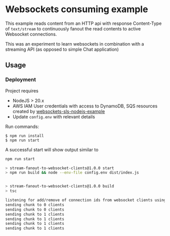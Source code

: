 # Websockets consuming example

This example reads content from an HTTP api with response Content-Type of `text/stream` to continuously fanout the read contents to active Websocket connections.

This was an experiment to learn websockets in combination with a streaming API (as opposed to simple Chat application)

## Usage

### Deployment

Project requires

- NodeJS > 20.x
- AWS IAM User credentials with access to DynamoDB, SQS resources created by [websockets-sls-nodejs-example](https://github.com/iWebi/websockets-sls-nodejs-example)
- Update `config.env` with relevant details

Run commands:

```
$ npm run install
$ npm run start
```

A successful start will show output similar to

```bash
npm run start

> stream-fanout-to-websocket-clients@1.0.0 start
> npm run build && node --env-file config.env dist/index.js


> stream-fanout-to-websocket-clients@1.0.0 build
> tsc

listening for add/remove of connection ids from websocket clients using  https://sqs.us-west-2.amazonaws.com/12345678/connectionids-dev.fifo
sending chunk to 0 clients
sending chunk to 0 clients
sending chunk to 1 clients
sending chunk to 1 clients
sending chunk to 1 clients
sending chunk to 1 clients

```

